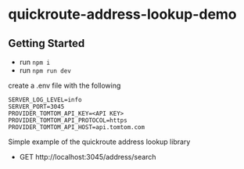 # quickroute-address-lookup-demo

## Getting Started
- run `npm i`
- run `npm run dev`

create a .env file with the following

```
SERVER_LOG_LEVEL=info
SERVER_PORT=3045
PROVIDER_TOMTOM_API_KEY=<API KEY>
PROVIDER_TOMTOM_API_PROTOCOL=https
PROVIDER_TOMTOM_API_HOST=api.tomtom.com
```

Simple example of the quickroute address lookup library

- GET http://localhost:3045/address/search
